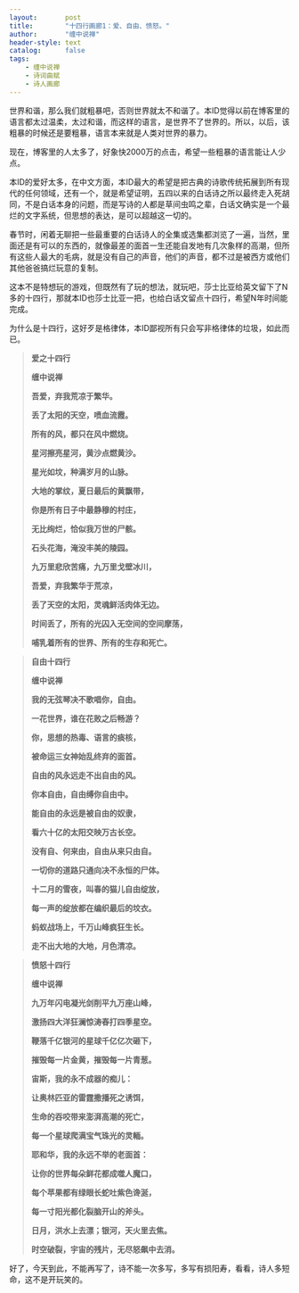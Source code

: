 ```yaml
---
layout:       post
title:        "十四行画廊1：爱、自由、愤怒。"
author:       "缠中说禅"
header-style: text
catalog:      false
tags:
    - 缠中说禅
    - 诗词曲赋
    - 诗人画廊
---
```


世界和谐，那么我们就粗暴吧，否则世界就太不和谐了。本ID觉得以前在博客里的语言都太过温柔，太过和谐，而这样的语言，是世界不了世界的。所以，以后，该粗暴的时候还是要粗暴，语言本来就是人类对世界的暴力。



现在，博客里的人太多了，好象快2000万的点击，希望一些粗暴的语言能让人少点。



本ID的爱好太多，在中文方面，本ID最大的希望是把古典的诗歌传统拓展到所有现代的任何领域，还有一个，就是希望证明，五四以来的白话诗之所以最终走入死胡同，不是白话本身的问题，而是写诗的人都是草间虫鸣之辈，白话文确实是一个最烂的文字系统，但思想的表达，是可以超越这一切的。



春节时，闲着无聊把一些最重要的白话诗人的全集或选集都浏览了一遍，当然，里面还是有可以的东西的，就像最差的面首一生还能自发地有几次象样的高潮，但所有这些人最大的毛病，就是没有自己的声音，他们的声音，都不过是被西方或他们其他爸爸搞烂玩意的复制。



这本不是特想玩的游戏，但既然有了玩的想法，就玩吧，莎士比亚给英文留下了N多的十四行，那就本ID也莎士比亚一把，也给白话文留点十四行，希望N年时间能完成。



为什么是十四行，这好歹是格律体，本ID鄙视所有只会写非格律体的垃圾，如此而已。



> **爱之十四行**
>
> 
>
> **缠中说禅**
>
> 
>
> **吾爱，弃我荒凉于繁华。**
>
> **丢了太阳的天空，喷血流霞。**
>
> **所有的风，都只在风中燃烧。**
>
> **星河擦亮星河，黄沙点燃黄沙。**
>
> 
>
> **星光如坟，种满岁月的山脉。**
>
> **大地的掌纹，夏日最后的黄飘带，**
>
> **你是所有日子中最静穆的村庄，**
>
> **无比绚烂，恰似我万世的尸骸。**
>
> 
>
> **石头花海，淹没丰美的陵园。**
>
> **九万里悲欣苦痛，九万里戈壁冰川，**
>
> **吾爱，弃我繁华于荒凉，**
>
> **丢了天空的太阳，灵魂鲜活肉体无边。**
>
> 
>
> **时间丢了，所有的光囚入无空间的空间摩荡，**
>
> **哺乳着所有的世界、所有的生存和死亡。**



 

> **自由十四行**
>
> 
>
> **缠中说禅**
>
> 
>
> **我的无弦琴决不歌唱你，自由。**
>
> **一花世界，谁在花败之后畅游？**
>
> **你，思想的热毒、语言的痰核，**
>
> **被命运三女神始乱终弃的面首。**
>
> 
>
> **自由的风永远走不出自由的风。**
>
> **你本自由，自由缚你自由中。**
>
> **能自由的永远是被自由的奴隶，**
>
> **看六十亿的太阳交映万古长空。**
>
> 
>
> **没有自、何来由，自由从来只由自。**
>
> **一切你的道路只通向决不永恒的尸体。**
>
> **十二月的雪夜，叫春的猫儿自由绽放，**
>
> **每一声的绽放都在编织最后的坟衣。**
>
> 
>
> **蚂蚁战场上，千万山峰疯狂生长。**
>
> **走不出大地的大地，月色清凉。**



> **愤怒十四行**
>
> 
>
> **缠中说禅**
>
> 
>
> **九万年闪电凝光剑削平九万座山峰，**
>
> **激扬四大洋狂澜惊涛舂打四季星空。**
>
> **鞭落千亿银河的星球千亿亿次砸下，**
>
> **摧毁每一片金黄，摧毁每一片青葱。**
>
> 
>
> **宙斯，我的永不成器的痴儿：**
>
> **让奥林匹亚的雷霆撒播死之诱饵，**
>
> **生命的吞咬带来澎湃高潮的死亡，**
>
> **每一个星球爬满宝气珠光的灵輀。**
>
> 
>
> **耶和华，我的永远不举的老面首：**
>
> **让你的世界每朵鲜花都成噬人魔口，**
>
> **每个苹果都有绿眼长蛇吐紫色谗涎，**
>
> **每一寸阳光都化裂脑开山的斧头。**
>
> 
>
> **日月，洪水上去漂；银河，天火里去焦。**
>
> **时空破裂，宇宙的残片，无尽怒飙中去消。**

 

好了，今天到此，不能再写了，诗不能一次多写，多写有损阳寿，看看，诗人多短命，这不是开玩笑的。
